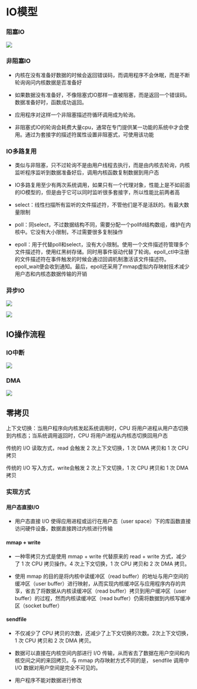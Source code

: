 # IO模型

### 阻塞IO

![](https://user-gold-cdn.xitu.io/2018/10/30/166c5502f8bcffc9?imageView2/0/w/1280/h/960/ignore-error/1)



### 非阻塞IO

- 内核在没有准备好数据的时候会返回错误码，而调用程序不会休眠，而是不断轮询询问内核数据是否准备好

- 如果数据没有准备好，不像阻塞式IO那样一直被阻塞，而是返回一个错误码。数据准备好时，函数成功返回。

- 应用程序对这样一个非阻塞描述符循环调用成为轮询。

- 非阻塞式IO的轮询会耗费大量cpu，通常在专门提供某一功能的系统中才会使用。通过为套接字的描述符属性设置非阻塞式，可使用该功能



### IO多路复用

- 类似与非阻塞，只不过轮询不是由用户线程去执行，而是由内核去轮询，内核监听程序监听到数据准备好后，调用内核函数复制数据到用户态

- IO多路复用至少有两次系统调用，如果只有一个代理对象，性能上是不如前面的IO模型的，但是由于它可以同时监听很多套接字，所以性能比前两者高



- select：线性扫描所有监听的文件描述符，不管他们是不是活跃的。有最大数量限制

- poll：同select，不过数据结构不同，需要分配一个pollfd结构数组，维护在内核中。它没有大小限制，不过需要很多复制操作

- epoll：用于代替poll和select，没有大小限制。使用一个文件描述符管理多个文件描述符，使用红黑树存储。同时用事件驱动代替了轮询。epoll_ctl中注册的文件描述符在事件触发的时候会通过回调机制激活该文件描述符。epoll_wait便会收到通知。最后，epoll还采用了mmap虚拟内存映射技术减少用户态和内核态数据传输的开销



### 异步IO

![](https://user-gold-cdn.xitu.io/2018/10/30/166c56cf32b82d81?imageView2/0/w/1280/h/960/ignore-error/1)



![](https://user-gold-cdn.xitu.io/2018/10/30/166c578ad18a1d40?imageView2/0/w/1280/h/960/ignore-error/1)



## IO操作流程

### IO中断

![](https://user-gold-cdn.xitu.io/2019/9/20/16d4e944a3e7e459?imageView2/0/w/1280/h/960/ignore-error/1)

### DMA

![](https://user-gold-cdn.xitu.io/2019/9/20/16d4e94da80fb4e3?imageView2/0/w/1280/h/960/ignore-error/1)



## 零拷贝

上下文切换：当用户程序向内核发起系统调用时，CPU 将用户进程从用户态切换到内核态；当系统调用返回时，CPU 将用户进程从内核态切换回用户态

传统的 I/O 读取方式，read 会触发 2 次上下文切换，1 次 DMA 拷贝和 1 次 CPU 拷贝

传统的 I/O 写入方式，write会触发 2 次上下文切换，1 次 CPU 拷贝和 1 次 DMA 拷贝

### 实现方式

#### 用户态直接I/O

- 用户态直接 I/O 使得应用进程或运行在用户态（user space）下的库函数直接访问硬件设备，数据直接跨过内核进行传输

#### mmap + write

- 一种零拷贝方式是使用 mmap + write 代替原来的 read + write 方式，减少了 1 次 CPU 拷贝操作。4 次上下文切换，1 次 CPU 拷贝和 2 次 DMA 拷贝。

- 使用 mmap 的目的是将内核中读缓冲区（read buffer）的地址与用户空间的缓冲区（user buffer）进行映射，从而实现内核缓冲区与应用程序内存的共享，省去了将数据从内核读缓冲区（read buffer）拷贝到用户缓冲区（user buffer）的过程，然而内核读缓冲区（read buffer）仍需将数据到内核写缓冲区（socket buffer）

#### sendfile

- 不仅减少了 CPU 拷贝的次数，还减少了上下文切换的次数。2次上下文切换，1 次 CPU 拷贝和 2 次 DMA 拷贝。

- 数据可以直接在内核空间内部进行 I/O 传输，从而省去了数据在用户空间和内核空间之间的来回拷贝。与 mmap 内存映射方式不同的是， sendfile 调用中 I/O 数据对用户空间是完全不可见的。

- 用户程序不能对数据进行修改